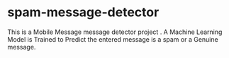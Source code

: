 # spam-message-detector
This is a Mobile Message message detector project . A Machine Learning Model is Trained to Predict the entered message is a spam or a Genuine message. 
